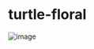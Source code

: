 # turtle-floral 
![image](https://user-images.githubusercontent.com/104098753/185992862-8e4ee7fa-6bc8-4602-9ca4-3f006125897c.png)

